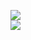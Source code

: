 [![](https://img.shields.io/badge/Made%20With-Github%20Spray-lightgrey.svg?style=for-the-badge&logo=github)](https://github.com/Annihil/github-spray#29869)  
[![](https://i.imgur.com/2DrTn0Z.gif)](https://github.com/Annihil/github-spray)
